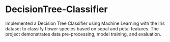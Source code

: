 # DecisionTree-Classifier
Implemented a Decision Tree Classifier using Machine Learning with the Iris dataset to classify flower species based on sepal and petal features. The project demonstrates data pre-processing, model training, and evaluation.
